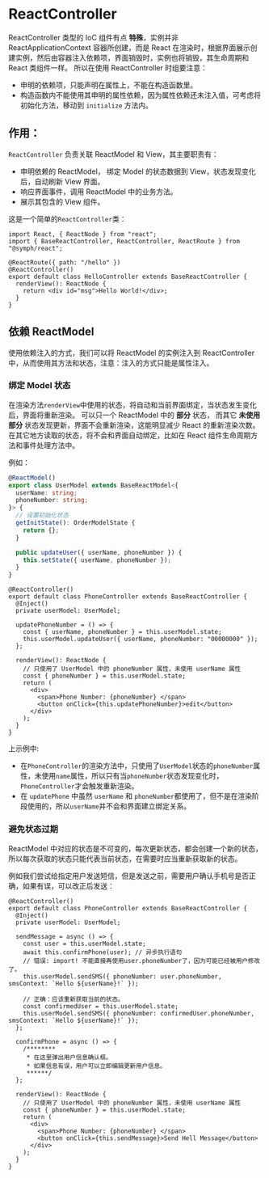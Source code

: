 # ReactController

ReactController 类型的 IoC 组件有点 **特殊**，实例并非 ReactApplicationContext 容器所创建，而是 React 在渲染时，根据界面展示创建实例，然后由容器注入依赖项，界面销毁时，实例也将销毁，其生命周期和 React 类组件一样。
所以在使用 ReactController 时组要注意：

- 申明的依赖项，只能声明在属性上，不能在构造函数里。
- 构造函数内不能使用其申明的属性依赖，因为属性依赖还未注入值，可考虑将初始化方法，移动到 `initialize` 方法内。

## 作用：

`ReactController` 负责关联 ReactModel 和 View，其主要职责有：

- 申明依赖的 ReactModel， 绑定 Model 的状态数据到 View，状态发现变化后，自动刷新 View 界面。
- 响应界面事件，调用 ReactModel 中的业务方法。
- 展示其包含的 View 组件。

这是一个简单的`ReactController`类：

```tsx
import React, { ReactNode } from "react";
import { BaseReactController, ReactController, ReactRoute } from "@symph/react";

@ReactRoute({ path: "/hello" })
@ReactController()
export default class HelloController extends BaseReactController {
  renderView(): ReactNode {
    return <div id="msg">Hello World!</div>;
  }
}
```

## 依赖 ReactModel

使用依赖注入的方式，我们可以将 ReactModel 的实例注入到 ReactController 中，从而使用其方法和状态，注意：注入的方式只能是属性注入。

### 绑定 Model 状态

在渲染方法`renderView`中使用的状态，将自动和当前界面绑定，当状态发生变化后，界面将重新渲染。
可以只一个 ReactModel 中的 **部分** 状态， 而其它 **未使用部分** 状态发现更新，界面不会重新渲染，这能明显减少 React 的重新渲染次数。
在其它地方读取的状态，将不会和界面自动绑定，比如在 React 组件生命周期方法和事件处理方法中。

例如：

```ts
@ReactModel()
export class UserModel extends BaseReactModel<{
  userName: string;
  phoneNumber: string;
}> {
  // 设置初始化状态
  getInitState(): OrderModelState {
    return {};
  }

  public updateUser({ userName, phoneNumber }) {
    this.setState({ userName, phoneNumber });
  }
}
```

```tsx
@ReactController()
export default class PhoneController extends BaseReactController {
  @Inject()
  private userModel: UserModel;

  updatePhoneNumber = () => {
    const { userName, phoneNumber } = this.userModel.state;
    this.userModel.updateUser({ userName, phoneNumber: "00000000" });
  };

  renderView(): ReactNode {
    // 只使用了 UserModel 中的 phoneNumber 属性，未使用 userName 属性
    const { phoneNumber } = this.userModel.state;
    return (
      <div>
        <span>Phone Number: {phoneNumber} </span>
        <button onClick={this.updatePhoneNumber}>edit</button>
      </div>
    );
  }
}
```

上示例中:

- 在`PhoneController`的渲染方法中，只使用了`UserModel`状态的`phoneNumber`属性，未使用`name`属性，所以只有当`phoneNumber`状态发现变化时，`PhoneController`才会触发重新渲染。
- 在 `updatePhone` 中虽然 `userName` 和 `phoneNumber`都使用了，但不是在渲染阶段使用的，所以`userName`并不会和界面建立绑定关系。

### 避免状态过期

ReactModel 中对应的状态是不可变的，每次更新状态，都会创建一个新的状态，所以每次获取的状态只能代表当前状态，在需要时应当重新获取新的状态。

例如我们尝试给指定用户发送短信，但是发送之前，需要用户确认手机号是否正确，如果有误，可以改正后发送：

```tsx
@ReactController()
export default class PhoneController extends BaseReactController {
  @Inject()
  private userModel: UserModel;

  sendMessage = async () => {
    const user = this.userModel.state;
    await this.confirmPhone(user); // 异步执行语句
    // 错误: import! 不能直接再使用user.phoneNumber了，因为可能已经被用户修改了。
    this.userModel.sendSMS({ phoneNumber: user.phoneNumber, smsContext: `Hello ${userName}!` });

    // 正确：应该重新获取当前的状态。
    const confirmedUser = this.userModel.state;
    this.userModel.sendSMS({ phoneNumber: confirmedUser.phoneNumber, smsContext: `Hello ${userName}!` });
  };

  confirmPhone = async () => {
    /********
     * 在这里弹出用户信息确认框。
     * 如果信息有误，用户可以立即编辑更新用户信息。
     ******/
  };

  renderView(): ReactNode {
    // 只使用了 UserModel 中的 phoneNumber 属性，未使用 userName 属性
    const { phoneNumber } = this.userModel.state;
    return (
      <div>
        <span>Phone Number: {phoneNumber} </span>
        <button onClick={this.sendMessage}>Send Hell Message</button>
      </div>
    );
  }
}
```
